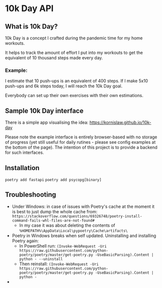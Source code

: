 # 10k Day API

## What is 10k Day?
10k Day is a concept I crafted during the pandemic time for my home workouts.

It helps to track the amount of effort I put into my workouts to get the equivalent of 10 thousand steps made every day.

### Example:
I estimate that 10 push-ups is an equivalent of 400 steps. If I make 5x10 push-ups and 6k steps today, I will reach the 10k Day goal.

Everybody can set up their own exercises with their own estimations.

## Sample 10k Day interface

There is a simple app visualising the idea:
https://kornislaw.github.io/10k-day

Please note the example interface is entirely browser-based with no storage of progress (yet still useful for daily rutines - please see config examples at the bottom of the page). 
The intention of this project is to provide a backend for such interfaces.


## Installation

`poetry add fastapi`
`poetry add psycopg[binary]`

## Troubleshooting

* Under Windows: in case of issues with Poetry's cache at the moment it is best to just dump the whole cache from: `https://stackoverflow.com/questions/69326748/poetry-install-command-fails-whl-files-are-not-found#`
  * In my case it was about deleting the contents of `%HOMEPATH%\AppData\Local\pypoetry\Cache\artifacts\` 
* Poetry in Windows breaks when self updated. Uninstalling and installing Poetry again:
  * In PowerShell run: `(Invoke-WebRequest -Uri https://raw.githubusercontent.com/python-poetry/poetry/master/get-poetry.py -UseBasicParsing).Content | python - --uninstall`
  * Then reinstall: `(Invoke-WebRequest -Uri https://raw.githubusercontent.com/python-poetry/poetry/master/get-poetry.py -UseBasicParsing).Content | python -`
* 